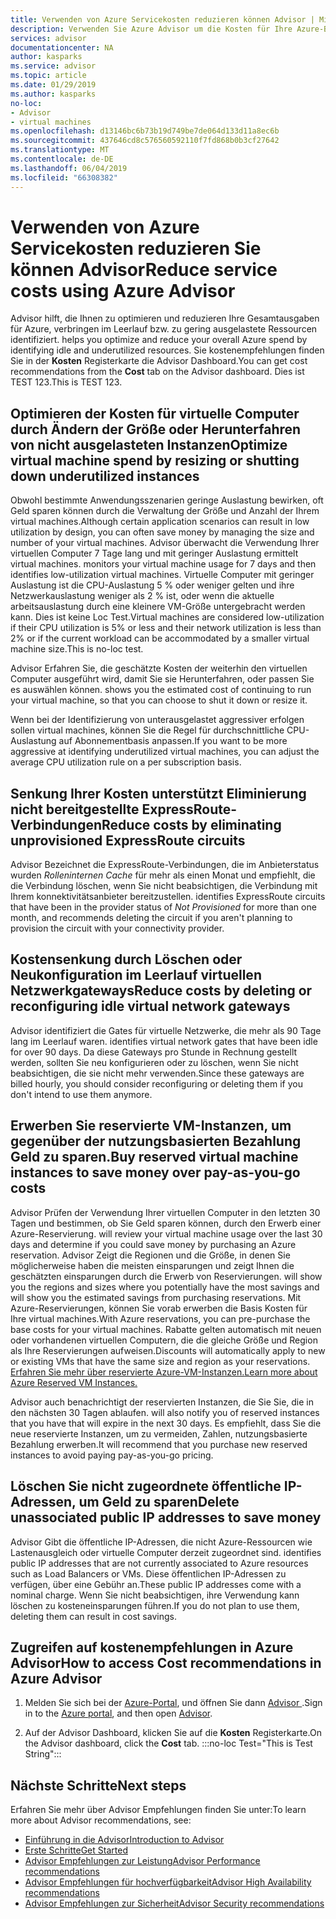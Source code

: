 ```yaml
---
title: Verwenden von Azure Servicekosten reduzieren können Advisor | Microsoft-Dokumentation
description: Verwenden Sie Azure Advisor um die Kosten für Ihre Azure-Bereitstellungen zu optimieren.
services: advisor
documentationcenter: NA
author: kasparks
ms.service: advisor
ms.topic: article
ms.date: 01/29/2019
ms.author: kasparks
no-loc:
- Advisor
- virtual machines
ms.openlocfilehash: d13146bc6b73b19d749be7de064d133d11a8ec6b
ms.sourcegitcommit: 437646cd8c576560592110f7fd868b0b3cf27642
ms.translationtype: MT
ms.contentlocale: de-DE
ms.lasthandoff: 06/04/2019
ms.locfileid: "66308382"
---
```

# <a name="reduce-service-costs-using-azure-opno-locadvisor"></a><span data-ttu-id="a9424-103">Verwenden von Azure Servicekosten reduzieren Sie können Advisor</span><span class="sxs-lookup"><span data-stu-id="a9424-103">Reduce service costs using Azure Advisor</span></span>

Advisor<span data-ttu-id="a9424-104"> hilft, die Ihnen zu optimieren und reduzieren Ihre Gesamtausgaben für Azure, verbringen im Leerlauf bzw. zu gering ausgelastete Ressourcen identifiziert.</span><span class="sxs-lookup"><span data-stu-id="a9424-104"> helps you optimize and reduce your overall Azure spend by identifying idle and underutilized resources.</span></span> <span data-ttu-id="a9424-105">Sie kostenempfehlungen finden Sie in der **Kosten** Registerkarte die Advisor Dashboard.</span><span class="sxs-lookup"><span data-stu-id="a9424-105">You can get cost recommendations from the **Cost** tab on the Advisor dashboard.</span></span> <span data-ttu-id="a9424-106">Dies ist TEST 123.</span><span class="sxs-lookup"><span data-stu-id="a9424-106">This is TEST 123.</span></span>

## <a name="optimize-virtual-machine-spend-by-resizing-or-shutting-down-underutilized-instances"></a><span data-ttu-id="a9424-107">Optimieren der Kosten für virtuelle Computer durch Ändern der Größe oder Herunterfahren von nicht ausgelasteten Instanzen</span><span class="sxs-lookup"><span data-stu-id="a9424-107">Optimize virtual machine spend by resizing or shutting down underutilized instances</span></span> 

<span data-ttu-id="a9424-108">Obwohl bestimmte Anwendungsszenarien geringe Auslastung bewirken, oft Geld sparen können durch die Verwaltung der Größe und Anzahl der Ihrem virtual machines.</span><span class="sxs-lookup"><span data-stu-id="a9424-108">Although certain application scenarios can result in low utilization by design, you can often save money by managing the size and number of your virtual machines.</span></span> Advisor<span data-ttu-id="a9424-109"> überwacht die Verwendung Ihrer virtuellen Computer 7 Tage lang und mit geringer Auslastung ermittelt virtual machines.</span><span class="sxs-lookup"><span data-stu-id="a9424-109"> monitors your virtual machine usage for 7 days and then identifies low-utilization virtual machines.</span></span> <span data-ttu-id="a9424-110">Virtuelle Computer mit geringer Auslastung ist die CPU-Auslastung 5 % oder weniger gelten und ihre Netzwerkauslastung weniger als 2 % ist, oder wenn die aktuelle arbeitsauslastung durch eine kleinere VM-Größe untergebracht werden kann. Dies ist keine Loc Test.</span><span class="sxs-lookup"><span data-stu-id="a9424-110">Virtual machines are considered low-utilization if their CPU utilization is 5% or less and their network utilization is less than 2% or if the current workload can be accommodated by a smaller virtual machine size.This is no-loc test.</span></span>

Advisor<span data-ttu-id="a9424-111"> Erfahren Sie, die geschätzte Kosten der weiterhin den virtuellen Computer ausgeführt wird, damit Sie sie Herunterfahren, oder passen Sie es auswählen können.</span><span class="sxs-lookup"><span data-stu-id="a9424-111"> shows you the estimated cost of continuing to run your virtual machine, so that you can choose to shut it down or resize it.</span></span>

<span data-ttu-id="a9424-112">Wenn bei der Identifizierung von unterausgelastet aggressiver erfolgen sollen virtual machines, können Sie die Regel für durchschnittliche CPU-Auslastung auf Abonnementbasis anpassen.</span><span class="sxs-lookup"><span data-stu-id="a9424-112">If you want to be more aggressive at identifying underutilized virtual machines, you can adjust the average CPU utilization rule on a per subscription basis.</span></span>

## <a name="reduce-costs-by-eliminating-unprovisioned-expressroute-circuits"></a><span data-ttu-id="a9424-113">Senkung Ihrer Kosten unterstützt Eliminierung nicht bereitgestellte ExpressRoute-Verbindungen</span><span class="sxs-lookup"><span data-stu-id="a9424-113">Reduce costs by eliminating unprovisioned ExpressRoute circuits</span></span>

Advisor<span data-ttu-id="a9424-114"> Bezeichnet die ExpressRoute-Verbindungen, die im Anbieterstatus wurden *Rolleninternen Cache* für mehr als einen Monat und empfiehlt, die die Verbindung löschen, wenn Sie nicht beabsichtigen, die Verbindung mit Ihrem konnektivitätsanbieter bereitzustellen.</span><span class="sxs-lookup"><span data-stu-id="a9424-114"> identifies ExpressRoute circuits that have been in the provider status of *Not Provisioned* for more than one month, and recommends deleting the circuit if you aren't planning to provision the circuit with your connectivity provider.</span></span>

## <a name="reduce-costs-by-deleting-or-reconfiguring-idle-virtual-network-gateways"></a><span data-ttu-id="a9424-115">Kostensenkung durch Löschen oder Neukonfiguration im Leerlauf virtuellen Netzwerkgateways</span><span class="sxs-lookup"><span data-stu-id="a9424-115">Reduce costs by deleting or reconfiguring idle virtual network gateways</span></span>

Advisor<span data-ttu-id="a9424-116"> identifiziert die Gates für virtuelle Netzwerke, die mehr als 90 Tage lang im Leerlauf waren.</span><span class="sxs-lookup"><span data-stu-id="a9424-116"> identifies virtual network gates that have been idle for over 90 days.</span></span> <span data-ttu-id="a9424-117">Da diese Gateways pro Stunde in Rechnung gestellt werden, sollten Sie neu konfigurieren oder zu löschen, wenn Sie nicht beabsichtigen, die sie nicht mehr verwenden.</span><span class="sxs-lookup"><span data-stu-id="a9424-117">Since these gateways are billed hourly, you should consider reconfiguring or deleting them if you don't intend to use them anymore.</span></span> 

## <a name="buy-reserved-virtual-machine-instances-to-save-money-over-pay-as-you-go-costs"></a><span data-ttu-id="a9424-118">Erwerben Sie reservierte VM-Instanzen, um gegenüber der nutzungsbasierten Bezahlung Geld zu sparen.</span><span class="sxs-lookup"><span data-stu-id="a9424-118">Buy reserved virtual machine instances to save money over pay-as-you-go costs</span></span>

Advisor<span data-ttu-id="a9424-119"> Prüfen der Verwendung Ihrer virtuellen Computer in den letzten 30 Tagen und bestimmen, ob Sie Geld sparen können, durch den Erwerb einer Azure-Reservierung.</span><span class="sxs-lookup"><span data-stu-id="a9424-119"> will review your virtual machine usage over the last 30 days and determine if you could save money by purchasing an Azure reservation.</span></span> Advisor<span data-ttu-id="a9424-120"> Zeigt die Regionen und die Größe, in denen Sie möglicherweise haben die meisten einsparungen und zeigt Ihnen die geschätzten einsparungen durch die Erwerb von Reservierungen.</span><span class="sxs-lookup"><span data-stu-id="a9424-120"> will show you the regions and sizes where you potentially have the most savings and will show you the estimated savings from purchasing reservations.</span></span> <span data-ttu-id="a9424-121">Mit Azure-Reservierungen, können Sie vorab erwerben die Basis Kosten für Ihre virtual machines.</span><span class="sxs-lookup"><span data-stu-id="a9424-121">With Azure reservations, you can pre-purchase the base costs for your virtual machines.</span></span> <span data-ttu-id="a9424-122">Rabatte gelten automatisch mit neuen oder vorhandenen virtuellen Computern, die die gleiche Größe und Region als Ihre Reservierungen aufweisen.</span><span class="sxs-lookup"><span data-stu-id="a9424-122">Discounts will automatically apply to new or existing VMs that have the same size and region as your reservations.</span></span> [<span data-ttu-id="a9424-123">Erfahren Sie mehr über reservierte Azure-VM-Instanzen.</span><span class="sxs-lookup"><span data-stu-id="a9424-123">Learn more about Azure Reserved VM Instances.</span></span>](https://azure.microsoft.com/pricing/reserved-vm-instances/)

Advisor<span data-ttu-id="a9424-124"> auch benachrichtigt der reservierten Instanzen, die Sie Sie, die in den nächsten 30 Tagen ablaufen.</span><span class="sxs-lookup"><span data-stu-id="a9424-124"> will also notify you of reserved instances that you have that will expire in the next 30 days.</span></span> <span data-ttu-id="a9424-125">Es empfiehlt, dass Sie die neue reservierte Instanzen, um zu vermeiden, Zahlen, nutzungsbasierte Bezahlung erwerben.</span><span class="sxs-lookup"><span data-stu-id="a9424-125">It will recommend that you purchase new reserved instances to avoid paying pay-as-you-go pricing.</span></span>

## <a name="delete-unassociated-public-ip-addresses-to-save-money"></a><span data-ttu-id="a9424-126">Löschen Sie nicht zugeordnete öffentliche IP-Adressen, um Geld zu sparen</span><span class="sxs-lookup"><span data-stu-id="a9424-126">Delete unassociated public IP addresses to save money</span></span>

Advisor<span data-ttu-id="a9424-127"> Gibt die öffentliche IP-Adressen, die nicht Azure-Ressourcen wie Lastenausgleich oder virtuelle Computer derzeit zugeordnet sind.</span><span class="sxs-lookup"><span data-stu-id="a9424-127"> identifies public IP addresses that are not currently associated to Azure resources such as Load Balancers or VMs.</span></span> <span data-ttu-id="a9424-128">Diese öffentlichen IP-Adressen zu verfügen, über eine Gebühr an.</span><span class="sxs-lookup"><span data-stu-id="a9424-128">These public IP addresses come with a nominal charge.</span></span> <span data-ttu-id="a9424-129">Wenn Sie nicht beabsichtigen, ihre Verwendung kann löschen zu kosteneinsparungen führen.</span><span class="sxs-lookup"><span data-stu-id="a9424-129">If you do not plan to use them, deleting them can result in cost savings.</span></span>

## <a name="how-to-access-cost-recommendations-in-azure-opno-locadvisor"></a><span data-ttu-id="a9424-130">Zugreifen auf kostenempfehlungen in Azure Advisor</span><span class="sxs-lookup"><span data-stu-id="a9424-130">How to access Cost recommendations in Azure Advisor</span></span>

1. <span data-ttu-id="a9424-131">Melden Sie sich bei der [Azure-Portal](https://portal.azure.com), und öffnen Sie dann [ Advisor ](https://aka.ms/azureadvisordashboard).</span><span class="sxs-lookup"><span data-stu-id="a9424-131">Sign in to the [Azure portal](https://portal.azure.com), and then open [Advisor](https://aka.ms/azureadvisordashboard).</span></span>

2.  <span data-ttu-id="a9424-132">Auf der Advisor Dashboard, klicken Sie auf die **Kosten** Registerkarte.</span><span class="sxs-lookup"><span data-stu-id="a9424-132">On the Advisor dashboard, click the **Cost** tab.</span></span>
:::no-loc Test="This is Test String":::
## <a name="next-steps"></a><span data-ttu-id="a9424-133">Nächste Schritte</span><span class="sxs-lookup"><span data-stu-id="a9424-133">Next steps</span></span>

<span data-ttu-id="a9424-134">Erfahren Sie mehr über Advisor Empfehlungen finden Sie unter:</span><span class="sxs-lookup"><span data-stu-id="a9424-134">To learn more about Advisor recommendations, see:</span></span>
* <span data-ttu-id="a9424-135">[Einführung in die Advisor](advisor-overview.md)</span><span class="sxs-lookup"><span data-stu-id="a9424-135">[Introduction to Advisor](advisor-overview.md)</span></span>
* [<span data-ttu-id="a9424-136">Erste Schritte</span><span class="sxs-lookup"><span data-stu-id="a9424-136">Get Started</span></span>](advisor-get-started.md)
* <span data-ttu-id="a9424-137">[Advisor Empfehlungen zur Leistung](advisor-cost-recommendations.md)</span><span class="sxs-lookup"><span data-stu-id="a9424-137">[Advisor Performance recommendations](advisor-cost-recommendations.md)</span></span>
* <span data-ttu-id="a9424-138">[Advisor Empfehlungen für hochverfügbarkeit](advisor-cost-recommendations.md)</span><span class="sxs-lookup"><span data-stu-id="a9424-138">[Advisor High Availability recommendations](advisor-cost-recommendations.md)</span></span>
* <span data-ttu-id="a9424-139">[Advisor Empfehlungen zur Sicherheit](advisor-cost-recommendations.md)</span><span class="sxs-lookup"><span data-stu-id="a9424-139">[Advisor Security recommendations](advisor-cost-recommendations.md)</span></span>
